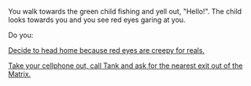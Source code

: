 You walk towards the green child fishing and yell out, "Hello!".
The child looks towards you and you see red eyes garing at you.  

Do you:

[Decide to head home because red eyes are creepy for reals.](../journey-to-flaming-tower/home/home.md)

[Take your cellphone out, call Tank and ask for the nearest exit out of the Matrix.](../journey-to-flaming-tower/exit/exit.md)
